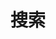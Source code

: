 ---
title: 搜索
slug: "search"
layout: "search"
outputs:
    - html
    - json
menu:
  main:
    weight: 40
    params:
      icon: "search"
---